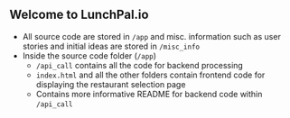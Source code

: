 Welcome to LunchPal.io
-----------------------
- All source code are stored in `/app` and misc. information such as user stories and initial ideas are stored in `/misc_info`
- Inside the source code folder (`/app`)
    - `/api_call` contains all the code for backend processing
    - `index.html` and all the other folders contain frontend code for displaying the restaurant selection page
    - Contains more informative README for backend code within `/api_call`
